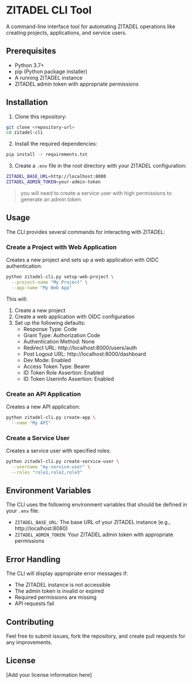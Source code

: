 # ZITADEL CLI Tool

A command-line interface tool for automating ZITADEL operations like creating projects, applications, and service users.

## Prerequisites

- Python 3.7+
- pip (Python package installer)
- A running ZITADEL instance
- ZITADEL admin token with appropriate permissions

## Installation

1. Clone this repository:
```bash
git clone <repository-url>
cd zitadel-cli
```

2. Install the required dependencies:
```bash
pip install -r requirements.txt
```

3. Create a `.env` file in the root directory with your ZITADEL configuration:
```bash
ZITADEL_BASE_URL=http://localhost:8080
ZITADEL_ADMIN_TOKEN=your-admin-token
```

> you will need to create a service user with high permissions to generate an admin token

## Usage

The CLI provides several commands for interacting with ZITADEL:

### Create a Project with Web Application

Creates a new project and sets up a web application with OIDC authentication:

```bash
python zitadel-cli.py setup-web-project \
  --project-name "My Project" \
  --app-name "My Web App"
```

This will:
1. Create a new project
2. Create a web application with OIDC configuration
3. Set up the following defaults:
   - Response Type: Code
   - Grant Type: Authorization Code
   - Authentication Method: None
   - Redirect URL: http://localhost:8000/users/auth
   - Post Logout URL: http://localhost:8000/dashboard
   - Dev Mode: Enabled
   - Access Token Type: Bearer
   - ID Token Role Assertion: Enabled
   - ID Token Userinfo Assertion: Enabled

### Create an API Application

Creates a new API application:

```bash
python zitadel-cli.py create-app \
  --name "My API"
```

### Create a Service User

Creates a service user with specified roles:

```bash
python zitadel-cli.py create-service-user \
  --username "my-service-user" \
  --roles "role1,role2,role3"
```

## Environment Variables

The CLI uses the following environment variables that should be defined in your `.env` file:

- `ZITADEL_BASE_URL`: The base URL of your ZITADEL instance (e.g., http://localhost:8080)
- `ZITADEL_ADMIN_TOKEN`: Your ZITADEL admin token with appropriate permissions

## Error Handling

The CLI will display appropriate error messages if:
- The ZITADEL instance is not accessible
- The admin token is invalid or expired
- Required permissions are missing
- API requests fail

## Contributing

Feel free to submit issues, fork the repository, and create pull requests for any improvements.

## License

[Add your license information here]
